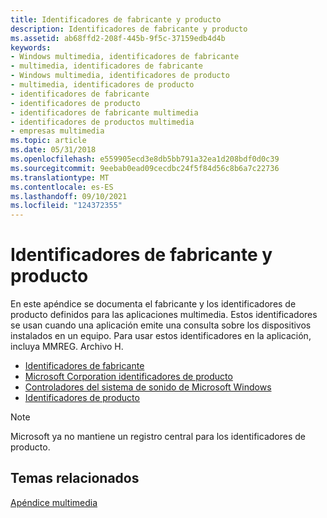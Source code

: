 ```yaml
---
title: Identificadores de fabricante y producto
description: Identificadores de fabricante y producto
ms.assetid: ab68ffd2-208f-445b-9f5c-37159edb4d4b
keywords:
- Windows multimedia, identificadores de fabricante
- multimedia, identificadores de fabricante
- Windows multimedia, identificadores de producto
- multimedia, identificadores de producto
- identificadores de fabricante
- identificadores de producto
- identificadores de fabricante multimedia
- identificadores de productos multimedia
- empresas multimedia
ms.topic: article
ms.date: 05/31/2018
ms.openlocfilehash: e559905ecd3e8db5bb791a32ea1d208bdf0d0c39
ms.sourcegitcommit: 9eebab0ead09cecdbc24f5f84d56c8b6a7c22736
ms.translationtype: MT
ms.contentlocale: es-ES
ms.lasthandoff: 09/10/2021
ms.locfileid: "124372355"
---
```

# <a name="manufacturer-and-product-identifiers"></a>Identificadores de fabricante y producto

En este apéndice se documenta el fabricante y los identificadores de producto definidos para las aplicaciones multimedia. Estos identificadores se usan cuando una aplicación emite una consulta sobre los dispositivos instalados en un equipo. Para usar estos identificadores en la aplicación, incluya MMREG. Archivo H.

-   [Identificadores de fabricante](manufacturer-identifiers.md)
-   [Microsoft Corporation identificadores de producto](microsoft-corporation-product-identifiers.md)
-   [Controladores del sistema de sonido de Microsoft Windows](microsoft-windows-sound-system-drivers.md)
-   [Identificadores de producto](product-identifiers.md)

> [!Note]  
> Microsoft ya no mantiene un registro central para los identificadores de producto.

 

## <a name="related-topics"></a>Temas relacionados

<dl> <dt>

[Apéndice multimedia](multimedia-appendix.md)
</dt> </dl>

 

 




